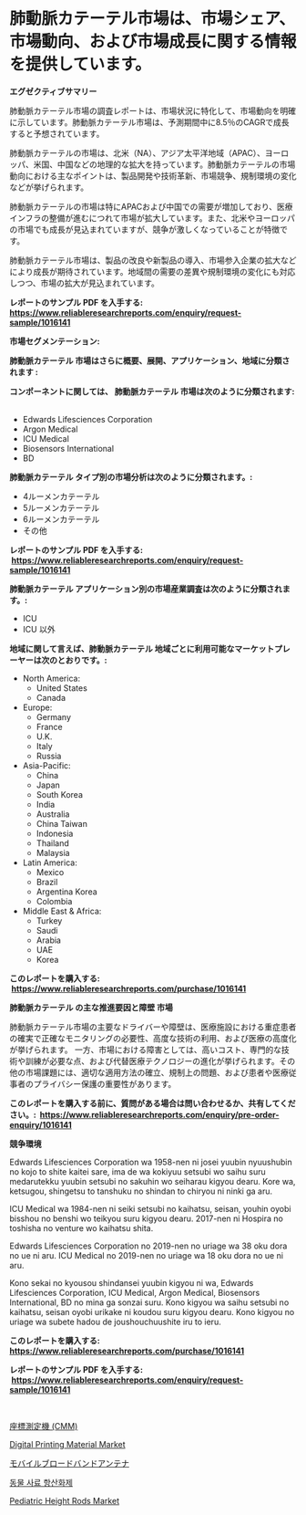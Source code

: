 <p><h1>肺動脈カテーテル市場は、市場シェア、市場動向、および市場成長に関する情報を提供しています。</h1></p><p><strong>エグゼクティブサマリー</strong></p>
<p><p>肺動脈カテーテル市場の調査レポートは、市場状況に特化して、市場動向を明確に示しています。肺動脈カテーテル市場は、予測期間中に8.5％のCAGRで成長すると予想されています。</p><p>肺動脈カテーテルの市場は、北米（NA）、アジア太平洋地域（APAC）、ヨーロッパ、米国、中国などの地理的な拡大を持っています。肺動脈カテーテルの市場動向における主なポイントは、製品開発や技術革新、市場競争、規制環境の変化などが挙げられます。</p><p>肺動脈カテーテルの市場は特にAPACおよび中国での需要が増加しており、医療インフラの整備が進むにつれて市場が拡大しています。また、北米やヨーロッパの市場でも成長が見込まれていますが、競争が激しくなっていることが特徴です。</p><p>肺動脈カテーテル市場は、製品の改良や新製品の導入、市場参入企業の拡大などにより成長が期待されています。地域間の需要の差異や規制環境の変化にも対応しつつ、市場の拡大が見込まれています。</p></p>
<p><strong>レポートのサンプル PDF を入手する: <a href="https://www.reliableresearchreports.com/enquiry/request-sample/1016141">https://www.reliableresearchreports.com/enquiry/request-sample/1016141</a></strong></p>
<p><strong>市場セグメンテーション:</strong></p>
<p><strong> 肺動脈カテーテル 市場はさらに概要、展開、アプリケーション、地域に分類されます :</strong></p>
<p><strong>コンポーネントに関しては、 肺動脈カテーテル 市場は次のように分類されます: &nbsp;</strong></p>
<p><ul><li>Edwards Lifesciences Corporation</li><li>Argon Medical</li><li>ICU Medical</li><li>Biosensors International</li><li>BD</li></ul></p>
<p><strong> 肺動脈カテーテル タイプ別の市場分析は次のように分類されます。:</strong></p>
<p><ul><li>4ルーメンカテーテル</li><li>5ルーメンカテーテル</li><li>6ルーメンカテーテル</li><li>その他</li></ul></p>
<p><strong>レポートのサンプル PDF を入手する: &nbsp;<a href="https://www.reliableresearchreports.com/enquiry/request-sample/1016141">https://www.reliableresearchreports.com/enquiry/request-sample/1016141</a></strong></p>
<p><strong> 肺動脈カテーテル アプリケーション別の市場産業調査は次のように分類されます。:</strong></p>
<p><ul><li>ICU</li><li>ICU 以外</li></ul></p>
<p><strong>地域に関して言えば、肺動脈カテーテル 地域ごとに利用可能なマーケットプレーヤーは次のとおりです。:</strong></p>
<p><ul>
    <li>
        North America:
        <ul>
            <li>United States</li>
            <li>Canada</li>
        </ul>
    </li>
    <li>
        Europe:
        <ul>
            <li>Germany</li>
            <li>France</li>
            <li>U.K.</li>
            <li>Italy</li>
            <li>Russia</li>
        </ul>
    </li>
    <li>
        Asia-Pacific:
        <ul>
            <li>China</li>
            <li>Japan</li>
            <li>South Korea</li>
            <li>India</li>
            <li>Australia</li>
            <li>China Taiwan</li>
            <li>Indonesia</li>
            <li>Thailand</li>
            <li>Malaysia</li>
        </ul>
    </li>
    <li>
        Latin America:
        <ul>
            <li>Mexico</li>
            <li>Brazil</li>
            <li>Argentina Korea</li>
            <li>Colombia</li>
        </ul>
    </li>
    <li>
        Middle East & Africa:
        <ul>
            <li>Turkey</li>
            <li>Saudi</li>
            <li>Arabia</li>
            <li>UAE</li>
            <li>Korea</li>
        </ul>
    </li>
    </ul></p>
<p><strong>このレポートを購入する: &nbsp;<a href="https://www.reliableresearchreports.com/purchase/1016141">https://www.reliableresearchreports.com/purchase/1016141</a></strong></p>
<p><strong>肺動脈カテーテル の主な推進要因と障壁 市場</strong></p>
<p><p>肺動脈カテーテル市場の主要なドライバーや障壁は、医療施設における重症患者の確実で正確なモニタリングの必要性、高度な技術の利用、および医療の高度化が挙げられます。 一方、市場における障害としては、高いコスト、専門的な技術や訓練が必要な点、および代替医療テクノロジーの進化が挙げられます。その他の市場課題には、適切な適用方法の確立、規制上の問題、および患者や医療従事者のプライバシー保護の重要性があります。</p></p>
<p><strong>このレポートを購入する前に、質問がある場合は問い合わせるか、共有してください。:&nbsp; <a href="https://www.reliableresearchreports.com/enquiry/pre-order-enquiry/1016141">https://www.reliableresearchreports.com/enquiry/pre-order-enquiry/1016141</a></strong></p>
<p><strong>競争環境</strong></p>
<p><p>Edwards Lifesciences Corporation wa 1958-nen ni josei yuubin nyuushubin no kojo to shite kaitei sare, ima de wa kokiyuu setsubi wo saihu suru medarutekku yuubin setsubi no sakuhin wo seiharau kigyou dearu. Kore wa, ketsugou, shingetsu to tanshuku no shindan to chiryou ni ninki ga aru.</p><p>ICU Medical wa 1984-nen ni seiki setsubi no kaihatsu, seisan, youhin oyobi bisshou no benshi wo teikyou suru kigyou dearu. 2017-nen ni Hospira no toshisha no venture wo kaihatsu shita.</p><p>Edwards Lifesciences Corporation no 2019-nen no uriage wa 38 oku dora no ue ni aru. ICU Medical no 2019-nen no uriage wa 18 oku dora no ue ni aru.</p><p>Kono sekai no kyousou shindansei yuubin kigyou ni wa, Edwards Lifesciences Corporation, ICU Medical, Argon Medical, Biosensors International, BD no mina ga sonzai suru. Kono kigyou wa saihu setsubi no kaihatsu, seisan oyobi urikake ni koudou suru kigyou dearu. Kono kigyou no uriage wa subete hadou de joushouchuushite iru to ieru.</p></p>
<p><strong>このレポートを購入する: &nbsp; <a href="https://www.reliableresearchreports.com/purchase/1016141">https://www.reliableresearchreports.com/purchase/1016141</a></strong></p>
<p><strong>レポートのサンプル PDF を入手する: &nbsp;<a href="https://www.reliableresearchreports.com/enquiry/request-sample/1016141">https://www.reliableresearchreports.com/enquiry/request-sample/1016141</a></strong><strong></strong></p>
<p>&nbsp;</p>
<p><p><a href="https://github.com/mohamedbakry57/Market-Research-Report-List-2/blob/main/9293428189651.md">座標測定機 (CMM)</a></p><p><a href="https://github.com/JameTravis/Market-Research-Report-List-4/blob/main/digital-printing-material-market.md">Digital Printing Material Market</a></p><p><a href="https://medium.com/@reyeshowell655/%E3%83%A2%E3%83%90%E3%82%A4%E3%83%AB%E3%83%96%E3%83%AD%E3%83%BC%E3%83%89%E3%83%90%E3%83%B3%E3%83%89%E3%82%A2%E3%83%B3%E3%83%86%E3%83%8A%E5%B8%82%E5%A0%B4-%E7%AB%B6%E4%BA%89%E5%88%86%E6%9E%90-%E5%B8%82%E5%A0%B4%E5%8B%95%E5%90%91-2031%E5%B9%B4%E3%81%BE%E3%81%A7%E3%81%AE%E4%BA%88%E6%B8%AC-0bf4f1ffe5e2">モバイルブロードバンドアンテナ</a></p><p><a href="https://github.com/laholand/Market-Research-Report-List-2/blob/main/2392118189466.md">동물 사료 항산화제</a></p><p><a href="https://cute-banjo-8ca.notion.site/Pediatric-Height-Rods-Market-Size-Growth-Outlook-from-2024-to-2031-projecting-at-Market-s-Trends-A-080b99108800400998d1e4f24f5aa45f">Pediatric Height Rods Market</a></p></p>